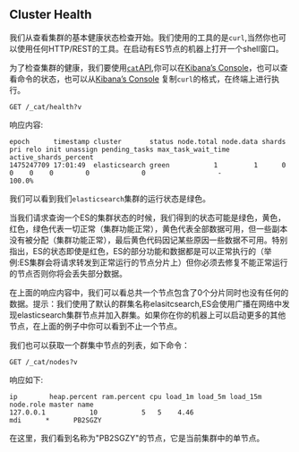 ## Cluster Health

我们从查看集群的基本健康状态检查开始。我们使用的工具的是`curl`,当然你也可以使用任何HTTP/REST的工具。在启动有ES节点的机器上打开一个shell窗口。

为了检查集群的健康，我们要使用[`cat`API](../09_cat_APIs/05_cat_health.md),你可以在[Kibana’s Console](https://www.elastic.co/guide/en/kibana/5.4/console-kibana.html)，也可以查看命令的状态，也可以从[Kibana’s Console](https://www.elastic.co/guide/en/kibana/5.4/console-kibana.html) 复制`curl`的格式，在终端上进行执行。 
    
    GET /_cat/health?v

响应内容:
    
    epoch      timestamp cluster       status node.total node.data shards pri relo init unassign pending_tasks max_task_wait_time active_shards_percent
    1475247709 17:01:49  elasticsearch green           1         1      0   0    0    0        0             0                  -                100.0%

我们可以看到我们`elasticsearch`集群的运行状态是绿色。

当我们请求查询一个ES的集群状态的时候，我们得到的状态可能是绿色，黄色，红色，绿色代表一切正常（集群功能正常），黄色代表全部数据可用，但一些副本没有被分配（集群功能正常），最后黄色代码因记某些原因一些数据不可用。特别指出，ES的状态即使是红色，ES的部分功能和数据都是可以正常执行的（举例:ES集群会将请求转发到正常运行的节点分片上）但你必须去修复不能正常运行的节点否则你将会丢失部分数据。

在上面的响应内容中，我们可以看总共一个节点包含了0个分片同时也没有任何的数据。提示：我们使用了默认的群集名称elasitcsearch,ES会使用广播在网络中发现elasticsearch集群节点并加入群集。如果你在你的机器上可以启动更多的其他节点，在上面的例子中你可以看到不止一个节点。

我们也可以获取一个群集中节点的列表，如下命令：
    
    GET /_cat/nodes?v

响应如下:
    
    
    ip        heap.percent ram.percent cpu load_1m load_5m load_15m node.role master name
    127.0.0.1           10           5   5    4.46                        mdi      *      PB2SGZY

在这里，我们看到名称为"PB2SGZY"的节点，它是当前集群中的单节点。